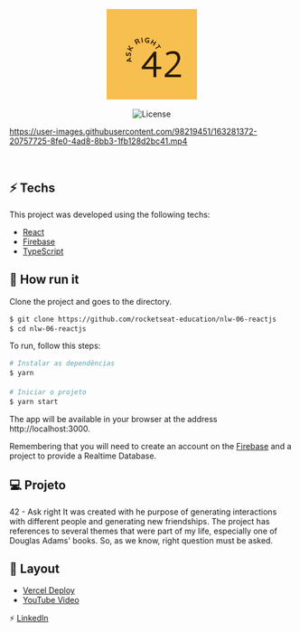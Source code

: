 <p align="center">
  <img alt="justask" src=".github/42.png" width="160px" >
</p>

<p align="center">
 <img  src="https://img.shields.io/static/v1?label=license&message=MIT&color=8257E5&labelColor=000000" alt="License">   
</p>


https://user-images.githubusercontent.com/98219451/163281372-20757725-8fe0-4ad8-8bb3-1fb128d2bc41.mp4




<br>

## ⚡ Techs

This project was developed using the following techs: 

- [React](https://reactjs.org)
- [Firebase](https://firebase.google.com/)
- [TypeScript](https://www.typescriptlang.org/)

## 🚀 How run it

Clone the project and goes to the directory.

```bash
$ git clone https://github.com/rocketseat-education/nlw-06-reactjs
$ cd nlw-06-reactjs
```

To run, follow this steps:
```bash
# Instalar as dependências
$ yarn

# Iniciar o projeto
$ yarn start
```
The app will be available in your browser at the address http://localhost:3000.



Remembering that you will need to create an account on the [Firebase](https://firebase.google.com/) and a project to provide a Realtime Database. 

## 💻 Projeto
42 - Ask right
It was created with he purpose of generating interactions with different people and generating new friendships.
The project has references to several themes that were part of my life, especially one of Douglas Adams' books.
So, as we know,  right question must be asked.


## 🔖 Layout
- [Vercel Deploy](https://42-eta.vercel.app/)
- [YouTube Video](https://www.youtube.com/watch?v=ZRiBYenFGCw) 


⚡ [LinkedIn](https://discord.gg/gKUVrzrPrU)
